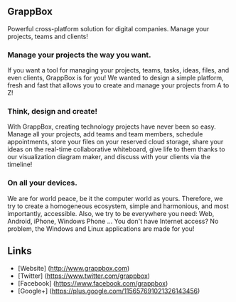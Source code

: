 ## GrappBox

Powerful cross-platform solution for digital companies. Manage your projects, teams and clients!

### Manage your projects the way you want.

If you want a tool for managing your projects, teams, tasks, ideas, files, and even clients, GrappBox is for you!
We wanted to design a simple platform, fresh and fast that allows you to create and manage your projects from A to Z!

### Think, design and create!

With GrappBox, creating technology projects have never been so easy.
Manage all your projects, add teams and team members, schedule appointments, store your files on your reserved cloud storage, share your ideas on the real-time collaborative whiteboard, give life to them thanks to our visualization diagram maker, and discuss with your clients via the timeline!

### On all your devices.

We are for world peace, be it the computer world as yours. Therefore, we try to create a homogeneous ecosystem, simple and harmonious, and most importantly, accessible.
Also, we try to be everywhere you need: Web, Android, iPhone, Windows Phone ...
You don't have Internet access? No problem, the Windows and Linux applications are made for you!

## Links
- [Website] (http://www.grappbox.com)
- [Twitter] (https://www.twitter.com/grappbox)
- [Facebook] (https://www.facebook.com/grappbox)
- [Google+] (https://plus.google.com/115657691021326143456)
